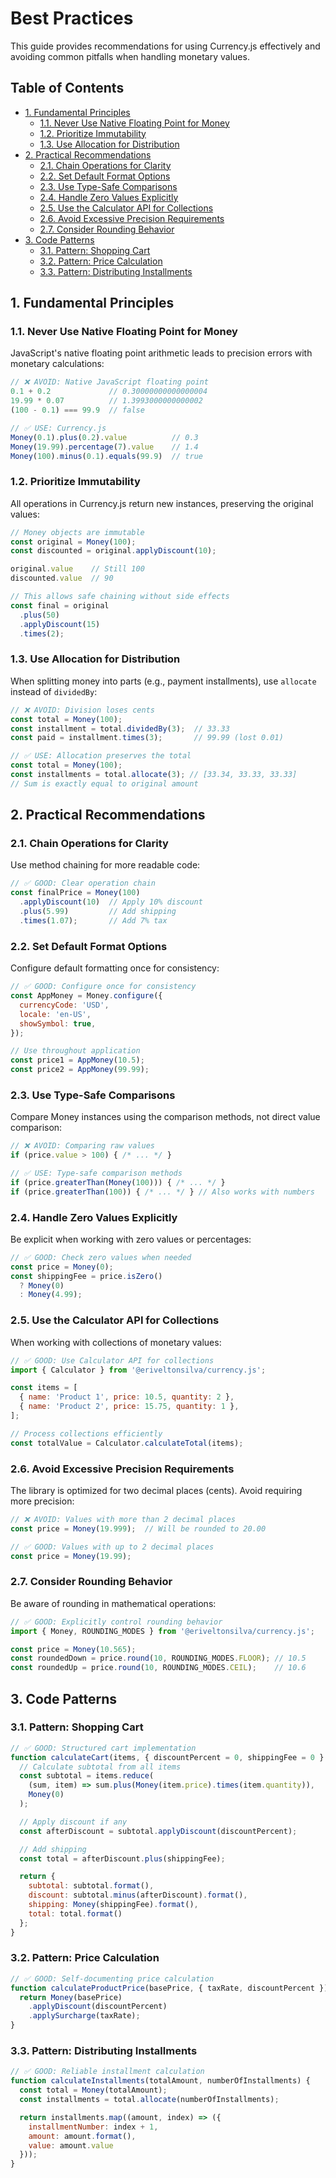 # Best Practices <!-- omit in toc -->

This guide provides recommendations for using Currency.js effectively and avoiding common pitfalls when handling monetary values.

## Table of Contents <!-- omit in toc -->

- [1. Fundamental Principles](#1-fundamental-principles)
  - [1.1. Never Use Native Floating Point for Money](#11-never-use-native-floating-point-for-money)
  - [1.2. Prioritize Immutability](#12-prioritize-immutability)
  - [1.3. Use Allocation for Distribution](#13-use-allocation-for-distribution)
- [2. Practical Recommendations](#2-practical-recommendations)
  - [2.1. Chain Operations for Clarity](#21-chain-operations-for-clarity)
  - [2.2. Set Default Format Options](#22-set-default-format-options)
  - [2.3. Use Type-Safe Comparisons](#23-use-type-safe-comparisons)
  - [2.4. Handle Zero Values Explicitly](#24-handle-zero-values-explicitly)
  - [2.5. Use the Calculator API for Collections](#25-use-the-calculator-api-for-collections)
  - [2.6. Avoid Excessive Precision Requirements](#26-avoid-excessive-precision-requirements)
  - [2.7. Consider Rounding Behavior](#27-consider-rounding-behavior)
- [3. Code Patterns](#3-code-patterns)
  - [3.1. Pattern: Shopping Cart](#31-pattern-shopping-cart)
  - [3.2. Pattern: Price Calculation](#32-pattern-price-calculation)
  - [3.3. Pattern: Distributing Installments](#33-pattern-distributing-installments)

## 1. Fundamental Principles

### 1.1. Never Use Native Floating Point for Money

JavaScript's native floating point arithmetic leads to precision errors with monetary calculations:

```javascript
// ❌ AVOID: Native JavaScript floating point
0.1 + 0.2             // 0.30000000000000004
19.99 * 0.07          // 1.3993000000000002
(100 - 0.1) === 99.9  // false

// ✅ USE: Currency.js
Money(0.1).plus(0.2).value          // 0.3
Money(19.99).percentage(7).value    // 1.4
Money(100).minus(0.1).equals(99.9)  // true
```

### 1.2. Prioritize Immutability

All operations in Currency.js return new instances, preserving the original values:

```javascript
// Money objects are immutable
const original = Money(100);
const discounted = original.applyDiscount(10);

original.value    // Still 100
discounted.value  // 90

// This allows safe chaining without side effects
const final = original
  .plus(50)
  .applyDiscount(15)
  .times(2);
```

### 1.3. Use Allocation for Distribution

When splitting money into parts (e.g., payment installments), use `allocate` instead of `dividedBy`:

```javascript
// ❌ AVOID: Division loses cents
const total = Money(100);
const installment = total.dividedBy(3);  // 33.33
const paid = installment.times(3);       // 99.99 (lost 0.01)

// ✅ USE: Allocation preserves the total
const total = Money(100);
const installments = total.allocate(3); // [33.34, 33.33, 33.33]
// Sum is exactly equal to original amount
```

## 2. Practical Recommendations

### 2.1. Chain Operations for Clarity

Use method chaining for more readable code:

```javascript
// ✅ GOOD: Clear operation chain
const finalPrice = Money(100)
  .applyDiscount(10)  // Apply 10% discount
  .plus(5.99)         // Add shipping
  .times(1.07);       // Add 7% tax
```

### 2.2. Set Default Format Options

Configure default formatting once for consistency:

```javascript
// ✅ GOOD: Configure once for consistency
const AppMoney = Money.configure({
  currencyCode: 'USD',
  locale: 'en-US',
  showSymbol: true,
});

// Use throughout application
const price1 = AppMoney(10.5);
const price2 = AppMoney(99.99);
```

### 2.3. Use Type-Safe Comparisons

Compare Money instances using the comparison methods, not direct value comparison:

```javascript
// ❌ AVOID: Comparing raw values
if (price.value > 100) { /* ... */ }

// ✅ USE: Type-safe comparison methods
if (price.greaterThan(Money(100))) { /* ... */ }
if (price.greaterThan(100)) { /* ... */ } // Also works with numbers
```

### 2.4. Handle Zero Values Explicitly

Be explicit when working with zero values or percentages:

```javascript
// ✅ GOOD: Check zero values when needed
const price = Money(0);
const shippingFee = price.isZero()
  ? Money(0)
  : Money(4.99);
```

### 2.5. Use the Calculator API for Collections

When working with collections of monetary values:

```javascript
// ✅ GOOD: Use Calculator API for collections
import { Calculator } from '@eriveltonsilva/currency.js';

const items = [
  { name: 'Product 1', price: 10.5, quantity: 2 },
  { name: 'Product 2', price: 15.75, quantity: 1 },
];

// Process collections efficiently
const totalValue = Calculator.calculateTotal(items);
```

### 2.6. Avoid Excessive Precision Requirements

The library is optimized for two decimal places (cents). Avoid requiring more precision:

```javascript
// ❌ AVOID: Values with more than 2 decimal places
const price = Money(19.999);  // Will be rounded to 20.00

// ✅ GOOD: Values with up to 2 decimal places
const price = Money(19.99);
```

### 2.7. Consider Rounding Behavior

Be aware of rounding in mathematical operations:

```javascript
// ✅ GOOD: Explicitly control rounding behavior
import { Money, ROUNDING_MODES } from '@eriveltonsilva/currency.js';

const price = Money(10.565);
const roundedDown = price.round(10, ROUNDING_MODES.FLOOR); // 10.5
const roundedUp = price.round(10, ROUNDING_MODES.CEIL);    // 10.6
```

## 3. Code Patterns

### 3.1. Pattern: Shopping Cart

```javascript
// ✅ GOOD: Structured cart implementation
function calculateCart(items, { discountPercent = 0, shippingFee = 0 } = {}) {
  // Calculate subtotal from all items
  const subtotal = items.reduce(
    (sum, item) => sum.plus(Money(item.price).times(item.quantity)),
    Money(0)
  );

  // Apply discount if any
  const afterDiscount = subtotal.applyDiscount(discountPercent);

  // Add shipping
  const total = afterDiscount.plus(shippingFee);

  return {
    subtotal: subtotal.format(),
    discount: subtotal.minus(afterDiscount).format(),
    shipping: Money(shippingFee).format(),
    total: total.format()
  };
}
```

### 3.2. Pattern: Price Calculation

```javascript
// ✅ GOOD: Self-documenting price calculation
function calculateProductPrice(basePrice, { taxRate, discountPercent }) {
  return Money(basePrice)
    .applyDiscount(discountPercent)
    .applySurcharge(taxRate);
}
```

### 3.3. Pattern: Distributing Installments

```javascript
// ✅ GOOD: Reliable installment calculation
function calculateInstallments(totalAmount, numberOfInstallments) {
  const total = Money(totalAmount);
  const installments = total.allocate(numberOfInstallments);

  return installments.map((amount, index) => ({
    installmentNumber: index + 1,
    amount: amount.format(),
    value: amount.value
  }));
}
```